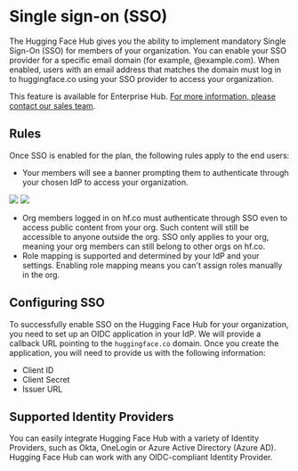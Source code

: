 # Single sign-on (SSO)

The Hugging Face Hub gives you the ability to implement mandatory Single Sign-On (SSO) for members of your organization. You can enable your SSO provider for a specific email domain (for example, @example.com). When enabled, users with an email address that matches the domain must log in to huggingface.co using your SSO provider to access your organization.

<Tip warning={true}>
This feature is available for Enterprise Hub. <a href="mailto:sales@huggingface.co" target="_blank">For more information, please contact our sales team</a>.
</Tip>


## Rules

Once SSO is enabled for the plan, the following rules apply to the end users:

- Your members will see a banner prompting them to authenticate through your chosen IdP to access your organization.


<div class="flex justify-center">
<img class="block dark:hidden" src="https://huggingface.co/datasets/huggingface/documentation-images/resolve/main/hub/security-sso-prompt.png"/>
<img class="hidden dark:block" src="https://huggingface.co/datasets/huggingface/documentation-images/resolve/main/hub/security-sso-prompt-dark.png"/>
</div>

- Org members logged in on hf.co must authenticate through SSO even to access public content from your org. Such content will still be accessible to anyone outside the org. SSO only applies to your org, meaning your org members can still belong to other orgs on hf.co.
- Role mapping is supported and determined by your IdP and your settings. Enabling role mapping means you can't assign roles manually in the org.

## Configuring SSO

To successfully enable SSO on the Hugging Face Hub for your organization, you need to set up an OIDC application in your IdP. We will provide a callback URL pointing to the `huggingface.co` domain. Once you create the application, you will need to provide us with the following information:

- Client ID
- Client Secret
- Issuer URL

## Supported Identity Providers

You can easily integrate Hugging Face Hub with a variety of Identity Providers, such as Okta, OneLogin or Azure Active Directory (Azure AD). Hugging Face Hub can work with any OIDC-compliant Identity Provider.